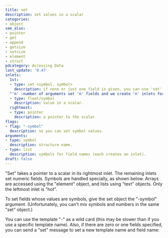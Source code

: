 ```yaml
---
title: set
description: set values in a scalar
categories:
- object
see_also: 
- pointer
- get
- append
- getsize
- setsize
- element
- struct
pdcategory: Accessing Data
last_update: '0.47'
inlets:
  1st:
  - type: set <symbol, symbol>
    description: if none or just one field is given, you can use 'set' to set struct name and field.
  "'n' :number of arguments set 'n' fields and we create 'n' inlets for them.":
  - type: float/symbol
    description: value in a scalar.
  rightmost:
  - type: pointer
    description: a pointer to the scalar.
flags:
- flag:	"-symbol"
  description: so you can set symbol values.
arguments:
- type: symbol
  description: structure name.
- type: list
  description: symbols for field names (each creates an inlet).
draft: false
---
```

"Set" takes a pointer to a scalar in its rightmost inlet. The remaining inlets set numeric fields. Symbols are handled specially, as shown below. Arrays are accessed using the "element" object, and lists using "text" objects. Only the leftmost inlet is "hot".

To set fields whose values are symbols, give the set object the "-symbol" argument. (Unfortunately, you can't mix symbols and numbers in the same "set" object.)

You can use the template "-" as a wild card (this may be slower than if you use a specific template name). Also, if there are zero or one fields specified, you can send a "set" message to set a new template name and field name: